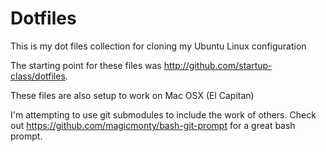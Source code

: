 Dotfiles
========
This is my dot files collection for cloning my Ubuntu Linux configuration  

The starting point for these files was http://github.com/startup-class/dotfiles.  

These files are also setup to work on Mac OSX (El Capitan)  

I'm attempting to use git submodules to include the work of others.
Check out https://github.com/magicmonty/bash-git-prompt for a great bash prompt.
